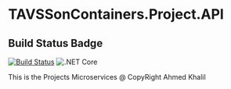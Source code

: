 # TAVSSonContainers.Project.API

## Build Status Badge
[![Build Status](https://dev.azure.com/TavssOnContainers/Project.API/_apis/build/status/Project.API?branchName=master)](https://dev.azure.com/TavssOnContainers/Project.API/_build/latest?definitionId=2&branchName=master)
![.NET Core](https://github.com/AhmedKhalil777/TAVSSonContainers.Project.API/workflows/.NET%20Core/badge.svg)

This is the Projects Microservices
@ CopyRight Ahmed Khalil
